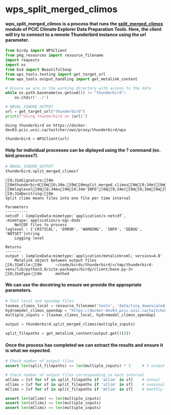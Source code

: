 # wps_split_merged_climos

#### wps_split_merged_climos is a process that runs the [split_merged_climos](https://github.com/pacificclimate/climate-explorer-data-prep#split_merged_climos-split-climo-means-files-into-per-interval-files-month-season-year) module of PCIC Climate Explorer Data Preparation Tools. Here, the client will try to connect to a remote Thunderbird instance using the url parameter.


```python
from birdy import WPSClient
from pkg_resources import resource_filename
import requests
import os
from bs4 import BeautifulSoup
from wps_tools.testing import get_target_url
from wps_tools.output_handling import get_metalink_content

# Ensure we are in the working directory with access to the data
while os.path.basename(os.getcwd()) != "thunderbird":
    os.chdir('../')
```


```python
# NBVAL_IGNORE_OUTPUT
url = get_target_url("thunderbird")
print(f"Using thunderbird on {url}")
```

    Using thunderbird on https://docker-dev03.pcic.uvic.ca/twitcher/ows/proxy/thunderbird/wps



```python
thunderbird = WPSClient(url)
```

#### Help for individual processes can be diplayed using the ? command (ex. bird.process?).


```python
# NBVAL_IGNORE_OUTPUT
thunderbird.split_merged_climos?
```


    [0;31mSignature:[0m [0mthunderbird[0m[0;34m.[0m[0msplit_merged_climos[0m[0;34m([0m[0mnetcdf[0m[0;34m=[0m[0;32mNone[0m[0;34m,[0m [0mloglevel[0m[0;34m=[0m[0;34m'INFO'[0m[0;34m)[0m[0;34m[0m[0;34m[0m[0m
    [0;31mDocstring:[0m
    Split climo means files into one file per time interval
    
    Parameters
    ----------
    netcdf : ComplexData:mimetype:`application/x-netcdf`, :mimetype:`application/x-ogc-dods`
        NetCDF files to process
    loglevel : {'CRITICAL', 'ERROR', 'WARNING', 'INFO', 'DEBUG', 'NOTSET'}string
        Logging level
    
    Returns
    -------
    output : ComplexData:mimetype:`application/metalink+xml; version=4.0`
        Metalink object between output files
    [0;31mFile:[0m      ~/code/birds/thunderbird/</tmp/thunderbird-venv/lib/python3.8/site-packages/birdy/client/base.py-3>
    [0;31mType:[0m      method



#### We can use the docstring to ensure we provide the appropriate parameters.


```python
# Test local and opendap files
tasmax_climos_local = resource_filename('tests', 'data/tiny_downscaled_tasmax_climos.nc')
hydromodel_climos_opendap = "https://docker-dev03.pcic.uvic.ca/twitcher/ows/proxy/thredds/dodsC/datasets/storage/data/projects/comp_support/daccs/test-data/tiny_hydromodel_gcm_climos.nc"
multiple_inputs = [tasmax_climos_local, hydromodel_climos_opendap]

output = thunderbird.split_merged_climos(multiple_inputs)
```


```python
split_filepaths = get_metalink_content(output.get()[0])
```

#### Once the process has completed we can extract the results and ensure it is what we expected.


```python
# Check number of output files
assert len(split_filepaths) == len(multiple_inputs) * 3     # 3 output files (aClim, sClim and mClim) for each input file

# Check number of output files corresponding to each interval
aClims = [sf for sf in split_filepaths if 'aClim' in sf]    # annual
sClims = [sf for sf in split_filepaths if 'sClim' in sf]    # seasonal
mClims = [sf for sf in split_filepaths if 'mClim' in sf]    # monthly

assert len(aClims) == len(multiple_inputs)
assert len(sClims) == len(multiple_inputs)
assert len(mClims) == len(multiple_inputs)
```
